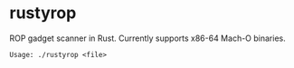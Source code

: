 # rustyrop

ROP gadget scanner in Rust. Currently supports x86-64 Mach-O binaries.

```
Usage: ./rustyrop <file>
```
